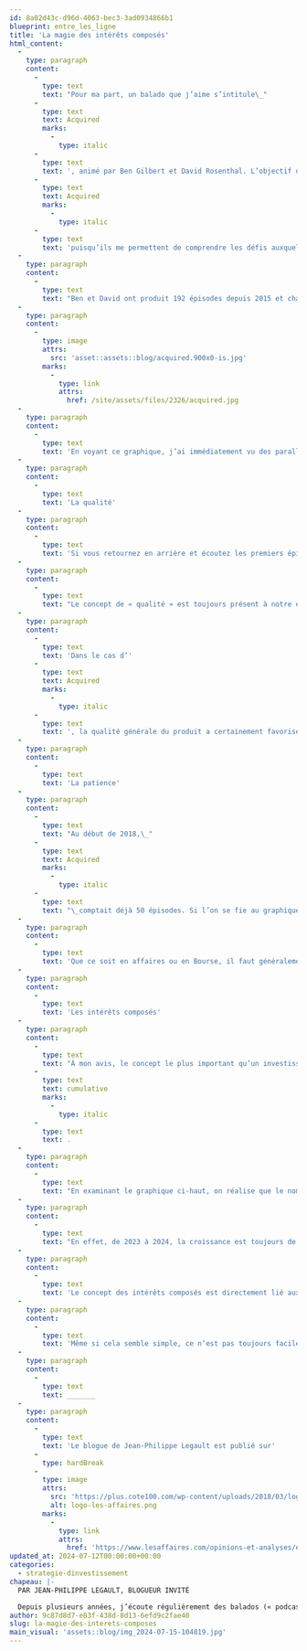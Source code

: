 ```yaml
---
id: 8a02d43c-d96d-4063-bec3-3ad0934866b1
blueprint: entre_les_ligne
title: 'La magie des intérêts composés'
html_content:
  -
    type: paragraph
    content:
      -
        type: text
        text: "Pour ma part, un balado que j’aime s’intitule\_"
      -
        type: text
        text: Acquired
        marks:
          -
            type: italic
      -
        type: text
        text: ', animé par Ben Gilbert et David Rosenthal. L’objectif du balado est d’explorer la genèse et l’évolution d’une entreprise connue. Par exemple, le plus récent épisode portait sur Starbucks et son fondateur, Howard Schultz. J’apprécie beaucoup les balados d’'
      -
        type: text
        text: Acquired
        marks:
          -
            type: italic
      -
        type: text
        text: 'puisqu’ils me permettent de comprendre les défis auxquels les sociétés font face lorsqu’elles sont en croissance. J’en apprends également davantage sur leurs dirigeants ainsi que sur leurs bonnes et mauvaises décisions. Je tente ensuite d’établir des parallèles avec d’autres sociétés en Bourse.'
  -
    type: paragraph
    content:
      -
        type: text
        text: "Ben et David ont produit 192 épisodes depuis 2015 et chaque nouvel épisode compte plus de 700\_000 sessions d’écoute. \_En octobre dernier, Ben Gilbert a publié un graphique intéressant sur son compte X (Twitter). Le graphique ci-dessous affiche la croissance du nombre de téléchargements au cours des 180 jours suivant la diffusion d’un nouvel épisode\_:"
  -
    type: paragraph
    content:
      -
        type: image
        attrs:
          src: 'asset::assets::blog/acquired.900x0-is.jpg'
        marks:
          -
            type: link
            attrs:
              href: /site/assets/files/2326/acquired.jpg
  -
    type: paragraph
    content:
      -
        type: text
        text: 'En voyant ce graphique, j’ai immédiatement vu des parallèles avec le monde de l’investissement.'
  -
    type: paragraph
    content:
      -
        type: text
        text: 'La qualité'
  -
    type: paragraph
    content:
      -
        type: text
        text: 'Si vous retournez en arrière et écoutez les premiers épisodes de 2015, vous constaterez que la qualité du contenu s’est drastiquement améliorée au fil des ans. Les premiers épisodes ne duraient que 40 minutes; aujourd’hui, ils durent entre trois et quatre heures. À l’origine, les animateurs étudiaient la société mise en avant pendant cinq à dix heures; aujourd’hui, la recherche leur prend près de 100 heures. De plus, la qualité audio du montage s’est sensiblement améliorée.'
  -
    type: paragraph
    content:
      -
        type: text
        text: "Le concept de « qualité » est toujours présent à notre esprit lorsque nous évaluons une société en Bourse. Il peut se présenter sous différentes formes\_: qualité des dirigeants, qualité des produits et services offerts et qualité du modèle d’affaires. Idéalement, pour améliorer nos chances de connaître du succès, ces trois composantes devraient se retrouver dans les sociétés que nous détenons en portefeuille."
  -
    type: paragraph
    content:
      -
        type: text
        text: 'Dans le cas d’'
      -
        type: text
        text: Acquired
        marks:
          -
            type: italic
      -
        type: text
        text: ', la qualité générale du produit a certainement favorisé son succès.'
  -
    type: paragraph
    content:
      -
        type: text
        text: 'La patience'
  -
    type: paragraph
    content:
      -
        type: text
        text: "Au début de 2018,\_"
      -
        type: text
        text: Acquired
        marks:
          -
            type: italic
      -
        type: text
        text: "\_comptait déjà 50 épisodes. Si l’on se fie au graphique ci-haut, nous estimons que les balados obtenaient alors environ 10\_000 écoutes par épisode. C’était bien, mais loin de figurer parmi les podcasts les plus populaires sur le Web."
  -
    type: paragraph
    content:
      -
        type: text
        text: 'Que ce soit en affaires ou en Bourse, il faut généralement être patient avant de connaître du succès. Les succès instantanés existent, mais ils ne sont pas la norme. En tant qu’investisseur, il faut laisser le temps aux dirigeants d’exécuter leur stratégie et de faire croître leur entreprise.'
  -
    type: paragraph
    content:
      -
        type: text
        text: 'Les intérêts composés'
  -
    type: paragraph
    content:
      -
        type: text
        text: "À mon avis, le concept le plus important qu’un investisseur devrait maîtriser est celui des intérêts composés. Sa beauté repose sur le fait que la croissance est\_"
      -
        type: text
        text: cumulative
        marks:
          -
            type: italic
      -
        type: text
        text: .
  -
    type: paragraph
    content:
      -
        type: text
        text: "En examinant le graphique ci-haut, on réalise que le nombre d’auditeurs a pratiquement doublé tous les ans depuis huit ans. Ainsi, de 2017 à 2018, le nombre d’auditeurs est passé d’environ 5\_000 à 10\_000. De 2018 à 2019, le nombre est passé de 10\_000 à 20\_000. Dans les deux cas, la croissance est de 100\_%, mais le nombre d’auditeurs ajouté est bien différent."
  -
    type: paragraph
    content:
      -
        type: text
        text: "En effet, de 2023 à 2024, la croissance est toujours de 100\_%, mais l’ajout de 200\_000 auditeurs est considérable. Pour réaliser un tel exploit, Ben et David ont compté sur les auditeurs acquis au fil des ans, depuis le lancement du balado."
  -
    type: paragraph
    content:
      -
        type: text
        text: 'Le concept des intérêts composés est directement lié aux concepts précédents mentionnés. Si vous choisissez un titre de qualité et que vous êtes patient, vous courez la chance de profiter de la magie des intérêts composés. Pour qu’un investisseur puisse en profiter pleinement, il doit s’assoir sur ses deux mains et laisser le temps effectuer son travail.'
  -
    type: paragraph
    content:
      -
        type: text
        text: 'Même si cela semble simple, ce n’est pas toujours facile à réaliser. Si c’était le cas, tous les balados compteraient des centaines de milliers d’auditeurs et tous les investisseurs seraient millionnaires.'
  -
    type: paragraph
    content:
      -
        type: text
        text: _______
  -
    type: paragraph
    content:
      -
        type: text
        text: 'Le blogue de Jean-Philippe Legault est publié sur'
      -
        type: hardBreak
      -
        type: image
        attrs:
          src: 'https://plus.cote100.com/wp-content/uploads/2018/03/logo-les-affaires.png'
          alt: logo-les-affaires.png
        marks:
          -
            type: link
            attrs:
              href: 'https://www.lesaffaires.com/opinions-et-analyses/entre-les-lignes-2/'
updated_at: 2024-07-12T00:00:00+00:00
categories:
  - strategie-dinvestissement
chapeau: |-
  PAR JEAN-PHILIPPE LEGAULT, BLOGUEUR INVITÉ

  Depuis plusieurs années, j’écoute régulièrement des balados (« podcasts ») et des livres audio lorsque je me déplace en auto ou lorsque j’effectue des travaux sur ma maison. La quantité de balados disponibles ne cesse d’augmenter, ce qui offre une panoplie d’options lorsque vient le temps de choisir.
author: 9c87d8d7-e83f-438d-8d13-6efd9c2fae40
slug: la-magie-des-interets-composes
main_visual: 'assets::blog/img_2024-07-15-104819.jpg'
---
```

